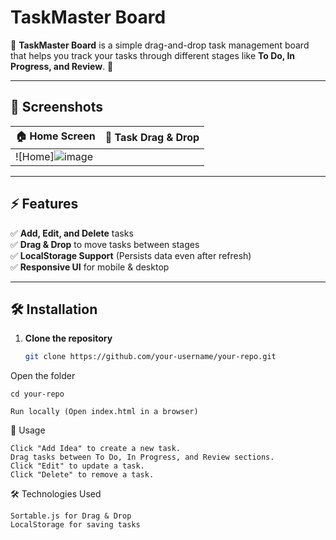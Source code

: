 # TaskMaster Board

📌 **TaskMaster Board** is a simple drag-and-drop task management board that helps you track your tasks through different stages like **To Do, In Progress, and Review**. 🚀

---

## 📸 Screenshots  

| 🏠 Home Screen | 📌 Task Drag & Drop |
|--------------|----------------|
| ![Home]![image](https://github.com/user-attachments/assets/c7a82b1a-e24f-48d0-8280-4b0610cec3b1)

---

## ⚡ Features  
✅ **Add, Edit, and Delete** tasks  
✅ **Drag & Drop** to move tasks between stages  
✅ **LocalStorage Support** (Persists data even after refresh)  
✅ **Responsive UI** for mobile & desktop  

---

## 🛠️ Installation  

1. **Clone the repository**  
   ```sh
   git clone https://github.com/your-username/your-repo.git


Open the folder

    cd your-repo

    Run locally (Open index.html in a browser)

📖 Usage

    Click "Add Idea" to create a new task.
    Drag tasks between To Do, In Progress, and Review sections.
    Click "Edit" to update a task.
    Click "Delete" to remove a task.

🛠️ Technologies Used

    Sortable.js for Drag & Drop
    LocalStorage for saving tasks
